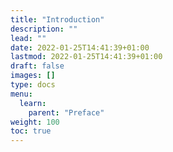 ```yaml
---
title: "Introduction"
description: ""
lead: ""
date: 2022-01-25T14:41:39+01:00
lastmod: 2022-01-25T14:41:39+01:00
draft: false
images: []
type: docs
menu:
  learn:
    parent: "Preface"
weight: 100
toc: true
---
```

